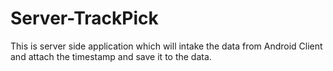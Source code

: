 # Server-TrackPick
This is server side application which will intake the data from Android Client and attach the timestamp and save it to the data.
